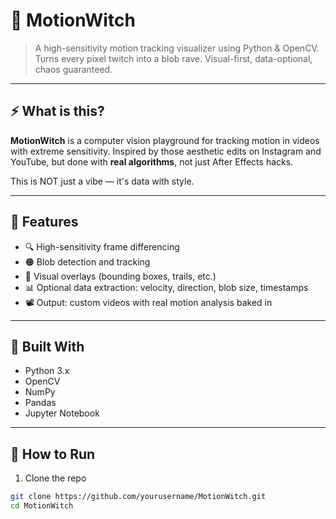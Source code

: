 # 🎥 MotionWitch

> A high-sensitivity motion tracking visualizer using Python & OpenCV. Turns every pixel twitch into a blob rave. Visual-first, data-optional, chaos guaranteed.

---

## ⚡ What is this?

**MotionWitch** is a computer vision playground for tracking motion in videos with extreme sensitivity. Inspired by those aesthetic edits on Instagram and YouTube, but done with **real algorithms**, not just After Effects hacks.

This is NOT just a vibe — it's data with style.

---

## 👀 Features

- 🔍 High-sensitivity frame differencing
- 🟠 Blob detection and tracking
- 🎨 Visual overlays (bounding boxes, trails, etc.)
- 📊 Optional data extraction: velocity, direction, blob size, timestamps
- 📽️ Output: custom videos with real motion analysis baked in

---

## 🧠 Built With

- Python 3.x
- OpenCV
- NumPy
- Pandas
- Jupyter Notebook

---

## 🚀 How to Run

1. Clone the repo
```bash
git clone https://github.com/yourusername/MotionWitch.git
cd MotionWitch
